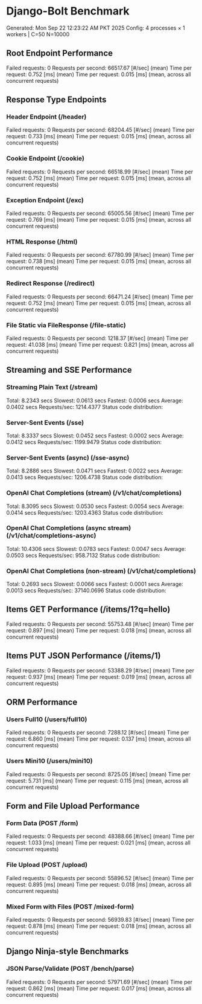# Django-Bolt Benchmark

Generated: Mon Sep 22 12:23:22 AM PKT 2025
Config: 4 processes × 1 workers | C=50 N=10000

## Root Endpoint Performance

Failed requests: 0
Requests per second: 66517.67 [#/sec] (mean)
Time per request: 0.752 [ms] (mean)
Time per request: 0.015 [ms] (mean, across all concurrent requests)

## Response Type Endpoints

### Header Endpoint (/header)

Failed requests: 0
Requests per second: 68204.45 [#/sec] (mean)
Time per request: 0.733 [ms] (mean)
Time per request: 0.015 [ms] (mean, across all concurrent requests)

### Cookie Endpoint (/cookie)

Failed requests: 0
Requests per second: 66518.99 [#/sec] (mean)
Time per request: 0.752 [ms] (mean)
Time per request: 0.015 [ms] (mean, across all concurrent requests)

### Exception Endpoint (/exc)

Failed requests: 0
Requests per second: 65005.56 [#/sec] (mean)
Time per request: 0.769 [ms] (mean)
Time per request: 0.015 [ms] (mean, across all concurrent requests)

### HTML Response (/html)

Failed requests: 0
Requests per second: 67780.99 [#/sec] (mean)
Time per request: 0.738 [ms] (mean)
Time per request: 0.015 [ms] (mean, across all concurrent requests)

### Redirect Response (/redirect)

Failed requests: 0
Requests per second: 66471.24 [#/sec] (mean)
Time per request: 0.752 [ms] (mean)
Time per request: 0.015 [ms] (mean, across all concurrent requests)

### File Static via FileResponse (/file-static)

Failed requests: 0
Requests per second: 1218.37 [#/sec] (mean)
Time per request: 41.038 [ms] (mean)
Time per request: 0.821 [ms] (mean, across all concurrent requests)

## Streaming and SSE Performance

### Streaming Plain Text (/stream)

Total: 8.2343 secs
Slowest: 0.0613 secs
Fastest: 0.0006 secs
Average: 0.0402 secs
Requests/sec: 1214.4377
Status code distribution:

### Server-Sent Events (/sse)

Total: 8.3337 secs
Slowest: 0.0452 secs
Fastest: 0.0002 secs
Average: 0.0412 secs
Requests/sec: 1199.9479
Status code distribution:

### Server-Sent Events (async) (/sse-async)

Total: 8.2886 secs
Slowest: 0.0471 secs
Fastest: 0.0022 secs
Average: 0.0413 secs
Requests/sec: 1206.4738
Status code distribution:

### OpenAI Chat Completions (stream) (/v1/chat/completions)

Total: 8.3095 secs
Slowest: 0.0530 secs
Fastest: 0.0054 secs
Average: 0.0414 secs
Requests/sec: 1203.4363
Status code distribution:

### OpenAI Chat Completions (async stream) (/v1/chat/completions-async)

Total: 10.4306 secs
Slowest: 0.0783 secs
Fastest: 0.0047 secs
Average: 0.0503 secs
Requests/sec: 958.7132
Status code distribution:

### OpenAI Chat Completions (non-stream) (/v1/chat/completions)

Total: 0.2693 secs
Slowest: 0.0066 secs
Fastest: 0.0001 secs
Average: 0.0013 secs
Requests/sec: 37140.0696
Status code distribution:

## Items GET Performance (/items/1?q=hello)

Failed requests: 0
Requests per second: 55753.48 [#/sec] (mean)
Time per request: 0.897 [ms] (mean)
Time per request: 0.018 [ms] (mean, across all concurrent requests)

## Items PUT JSON Performance (/items/1)

Failed requests: 0
Requests per second: 53388.29 [#/sec] (mean)
Time per request: 0.937 [ms] (mean)
Time per request: 0.019 [ms] (mean, across all concurrent requests)

## ORM Performance

### Users Full10 (/users/full10)

Failed requests: 0
Requests per second: 7288.12 [#/sec] (mean)
Time per request: 6.860 [ms] (mean)
Time per request: 0.137 [ms] (mean, across all concurrent requests)

### Users Mini10 (/users/mini10)

Failed requests: 0
Requests per second: 8725.05 [#/sec] (mean)
Time per request: 5.731 [ms] (mean)
Time per request: 0.115 [ms] (mean, across all concurrent requests)

## Form and File Upload Performance

### Form Data (POST /form)

Failed requests: 0
Requests per second: 48388.66 [#/sec] (mean)
Time per request: 1.033 [ms] (mean)
Time per request: 0.021 [ms] (mean, across all concurrent requests)

### File Upload (POST /upload)

Failed requests: 0
Requests per second: 55896.52 [#/sec] (mean)
Time per request: 0.895 [ms] (mean)
Time per request: 0.018 [ms] (mean, across all concurrent requests)

### Mixed Form with Files (POST /mixed-form)

Failed requests: 0
Requests per second: 56939.83 [#/sec] (mean)
Time per request: 0.878 [ms] (mean)
Time per request: 0.018 [ms] (mean, across all concurrent requests)

## Django Ninja-style Benchmarks

### JSON Parse/Validate (POST /bench/parse)

Failed requests: 0
Requests per second: 57971.69 [#/sec] (mean)
Time per request: 0.862 [ms] (mean)
Time per request: 0.017 [ms] (mean, across all concurrent requests)
